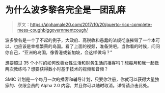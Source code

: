 # 为什么波多黎各完全是一团乱麻

> 原文：<https://alphamale20.com/2017/10/20/puerto-rico-complete-mess-coughbiggovernmentcough/>

波多黎各是一个了不起的例子，大政府、高税收和愚蠢的法规彻底摧毁了一个本可以、也应该是幸福繁荣的岛国。看了上面的视频，准备哭吧。当你看的时候，问问你自己，“亚洲的岛国，像香港或新加坡，会这样做吗？”

想要超过 35 个小时的如何改善女性生活和财务生活的播客吗？想每月和我一起做两次教练吗？想要获得数小时基于技术的视频和音频？

SMIC 计划是一个每月一次的播客和辅导计划，只要你注册，你就可以获得大量独家的、仅限会员的 Alpha 2.0 内容，并且你可以随时取消。详情请点击此处。